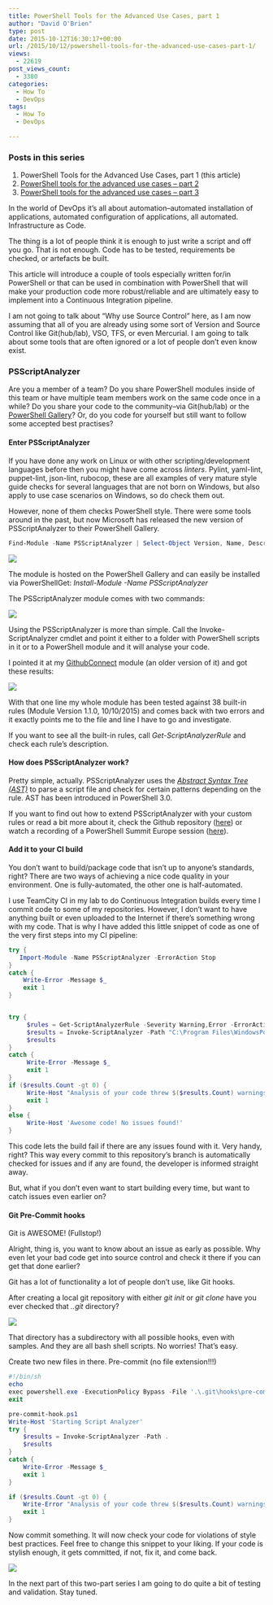 ```yaml
---
title: PowerShell Tools for the Advanced Use Cases, part 1
author: "David O'Brien"
type: post
date: 2015-10-12T16:30:17+00:00
url: /2015/10/12/powershell-tools-for-the-advanced-use-cases-part-1/
views:
  - 22619
post_views_count:
  - 3380
categories:
  - How To
  - DevOps
tags:
  - How To
  - DevOps

---
```

### Posts in this series

  1. PowerShell Tools for the Advanced Use Cases, part 1 (this article)
  2. [PowerShell tools for the advanced use cases – part 2][1]
  3. [PowerShell tools for the advanced use cases – part 3][2]

In the world of DevOps it’s all about automation&#8211;automated installation of applications, automated configuration of applications, all automated. Infrastructure as Code.

The thing is a lot of people think it is enough to just write a script and off you go. That is not enough. Code has to be tested, requirements be checked, or artefacts be built.

This article will introduce a couple of tools especially written for/in PowerShell or that can be used in combination with PowerShell that will make your production code more robust/reliable and are ultimately easy to implement into a Continuous Integration pipeline.

I am not going to talk about “Why use Source Control” here, as I am now assuming that all of you are already using some sort of Version and Source Control like Git(hub/lab), VSO, TFS, or even Mercurial. I am going to talk about some tools that are often ignored or a lot of people don’t even know exist.

### PSScriptAnalyzer

Are you a member of a team? Do you share PowerShell modules inside of this team or have multiple team members work on the same code once in a while? Do you share your code to the community&#8211;via Git(hub/lab) or the <a href="http://www.powershellgallery.com" target="_blank">PowerShell Gallery</a>? Or, do you code for yourself but still want to follow some accepted best practises?

#### Enter PSScriptAnalyzer

If you have done any work on Linux or with other scripting/development languages before then you might have come across _linters_. Pylint, yaml-lint, puppet-lint, json-lint, rubocop, these are all examples of very mature style guide checks for several languages that are not born on Windows, but also apply to use case scenarios on Windows, so do check them out.

However, none of them checks PowerShell style. There were some tools around in the past, but now Microsoft has released the new version of PSScriptAnalyzer to their PowerShell Gallery.

```powershell
Find-Module -Name PSScriptAnalyzer | Select-Object Version, Name, Description | Format-List *
```


![](/images/advtools11.png)

The module is hosted on the PowerShell Gallery and can easily be installed via PowerShellGet: _Install-Module -Name PSScriptAnalyzer_

The PSScriptAnalyzer module comes with two commands:

![](/images/advtools12.png)

Using the PSScriptAnalyzer is more than simple. Call the Invoke-ScriptAnalyzer cmdlet and point it either to a folder with PowerShell scripts in it or to a PowerShell module and it will analyse your code.

I pointed it at my <a href="https://gitlab.com/dobrien/GithubConnect" target="_blank">GithubConnect</a> module (an older version of it) and got these results:

![](/images/advtools13.png)

With that one line my whole module has been tested against 38 built-in rules (Module Version 1.1.0, 10/10/2015) and comes back with two errors and it exactly points me to the file and line I have to go and investigate.

If you want to see all the built-in rules, call _Get-ScriptAnalyzerRule_ and check each rule’s description.

#### How does PSScriptAnalyzer work?

Pretty simple, actually. PSScriptAnalyzer uses the [_Abstract Syntax Tree (AST)_][3] to parse a script file and check for certain patterns depending on the rule. AST has been introduced in PowerShell 3.0.

If you want to find out how to extend PSScriptAnalyzer with your custom rules or read a bit more about it, check the Github repository ([here][4]) or watch a recording of a PowerShell Summit Europe session ([here][5]).

#### Add it to your CI build

You don’t want to build/package code that isn’t up to anyone’s standards, right? There are two ways of achieving a nice code quality in your environment. One is fully-automated, the other one is half-automated.

I use TeamCity CI in my lab to do Continuous Integration builds every time I commit code to some of my repositories. However, I don’t want to have anything built or even uploaded to the Internet if there’s something wrong with my code. That is why I have added this little snippet of code as one of the very first steps into my CI pipeline:

```powershell
try {
   Import-Module -Name PSScriptAnalyzer -ErrorAction Stop
}
catch {
    Write-Error -Message $_
    exit 1
}


try {
     $rules = Get-ScriptAnalyzerRule -Severity Warning,Error -ErrorAction Stop
     $results = Invoke-ScriptAnalyzer -Path "C:\Program Files\WindowsPowerShell\Modules\$Module" -IncludeRule $rules.RuleName -Recurse -ErrorAction Stop
     $results
}
catch {
     Write-Error -Message $_
     exit 1
}
if ($results.Count -gt 0) {
     Write-Host "Analysis of your code threw $($results.Count) warnings or errors. Please go back and check your code."
     exit 1
}
else {
     Write-Host 'Awesome code! No issues found!'
}
```

This code lets the build fail if there are any issues found with it. Very handy, right? This way every commit to this repository’s branch is automatically checked for issues and if any are found, the developer is informed straight away.

But, what if you don’t even want to start building every time, but want to catch issues even earlier on?

#### Git Pre-Commit hooks

Git is AWESOME! (Fullstop!)

Alright, thing is, you want to know about an issue as early as possible. Why even let your bad code get into source control and check it there if you can get that done earlier?

Git has a lot of functionality a lot of people don’t use, like Git hooks.

After creating a local git repository with either _git init_ or _git clone_ have you ever checked that _.&#46;git_ directory?

![](/images/advtools14.png)

That directory has a subdirectory with all possible hooks, even with samples. And they are all bash shell scripts. No worries! That’s easy.

Create two new files in there. Pre-commit (no file extension!!!)

```powershell
#!/bin/sh
echo
exec powershell.exe -ExecutionPolicy Bypass -File '.\.git\hooks\pre-commit-hook.ps1'
exit

pre-commit-hook.ps1
Write-Host 'Starting Script Analyzer'
try {
    $results = Invoke-ScriptAnalyzer -Path .
    $results
}
catch {
    Write-Error -Message $_
    exit 1
}

if ($results.Count -gt 0) {
    Write-Error "Analysis of your code threw $($results.Count) warnings or errors. Please go back and check your code."
    exit 1
}
```

Now commit something. It will now check your code for violations of style best practices. Feel free to change this snippet to your liking. If your code is stylish enough, it gets committed, if not, fix it, and come back.

![](/images/advtools15.png)

In the next part of this two-part series I am going to do quite a bit of testing and validation. Stay tuned.

[1]: /2015/11/02/powershell-tools-for-the-advanced-use-cases-part-2/ "PowerShell tools for the advanced use cases – part 2"
[2]: /2015/11/23/powershell-tools-for-the-advanced-use-cases-part-3/
[3]: https://msdn.microsoft.com/en-us/library/system.management.automation.language.ast(v=vs.85).aspx
[4]: https://github.com/PowerShell/PSScriptAnalyzer
[5]: https://www.youtube.com/watch?v=d7wqwgrWxGE